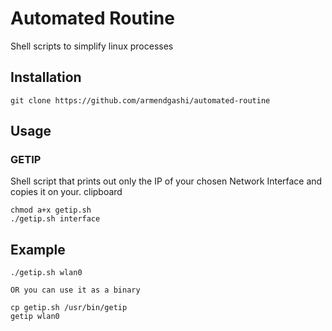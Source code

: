 # Automated Routine

Shell scripts to simplify linux processes

## Installation

```
git clone https://github.com/armendgashi/automated-routine
```

## Usage

### GETIP

Shell script that prints out only the IP of your chosen Network Interface and copies it on your. clipboard

```
chmod a+x getip.sh
./getip.sh interface
```

## Example

```
./getip.sh wlan0

OR you can use it as a binary

cp getip.sh /usr/bin/getip
getip wlan0
```
